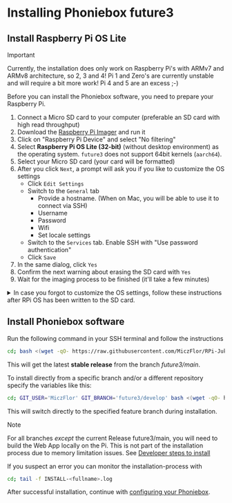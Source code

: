 # Installing Phoniebox future3

## Install Raspberry Pi OS Lite

> [!IMPORTANT]
> Currently, the installation does only work on Raspberry Pi's with ARMv7 and ARMv8 architecture, so 2, 3 and 4! Pi 1 and Zero's are currently unstable and will require a bit more work! Pi 4 and 5 are an excess ;-)

Before you can install the Phoniebox software, you need to prepare your Raspberry Pi.

1. Connect a Micro SD card to your computer (preferable an SD card with high read throughput)
2. Download the [Raspberry Pi Imager](https://www.raspberrypi.com/software/) and run it
3. Click on "Raspberry Pi Device" and select "No filtering"
4. Select **Raspberry Pi OS Lite (32-bit)** (without desktop environment) as the operating system. `future3` does not support 64bit kernels (`aarch64`).
5. Select your Micro SD card (your card will be formatted)
6. After you click `Next`, a prompt will ask you if you like to customize the OS settings
    * Click `Edit Settings`
    * Switch to the `General` tab
        * Provide a hostname. (When on Mac, you will be able to use it to connect via SSH)
        * Username
        * Password
        * Wifi
        * Set locale settings
    * Switch to the `Services` tab. Enable SSH with "Use password authentication"
    * Click `Save`
7. In the same dialog, click `Yes`
8. Confirm the next warning about erasing the SD card with `Yes`
9. Wait for the imaging process to be finished (it'll take a few minutes)

<details>

<summary>In case you forgot to customize the OS settings, follow these instructions after RPi OS has been written to the SD card.</summary>

### Pre-boot preparation

You will need a terminal, like PuTTY for Windows or the Terminal app for Mac to proceed with the next steps.

1. Open a terminal of your choice.
2. Insert your card again if it has been ejected automatically.
3. Navigate to your SD card e.g., `cd /Volumes/boot` for Mac or `D:` for Windows.
4. Enable SSH by adding a simple file.

    ```bash
    $ touch ssh
    ```

5. Set up your Wifi connection.

    *Mac*

    ```bash
    $ nano wpa_supplicant.conf
    ```

    *Windows*

    ```bash
    D:\> notepad wpa_supplicant.conf
    ```

6. Insert the following content, update your country, Wifi credentials and save the file.

    ```
    country=DE
    ctrl_interface=DIR=/var/run/wpa_supplicant GROUP=netdev
    update_config=1

    network={
        ssid="network-name"
        psk="network-password"
    }
    ```

7. Eject your SD card and insert it into your Raspberry Pi.
8. Start your Raspberry Pi by attaching a power supply.
9. Login into your Raspberry Pi
   If `raspberrypi.local` does not work, find out your Raspberry Pi's IP address from your router.

</details>

## Install Phoniebox software

Run the following command in your SSH terminal and follow the instructions

```bash
cd; bash <(wget -qO- https://raw.githubusercontent.com/MiczFlor/RPi-Jukebox-RFID/future3/main/installation/install-jukebox.sh)
```

This will get the latest **stable release** from the branch *future3/main*.

To install directly from a specific branch and/or a different repository
specify the variables like this:

```bash
cd; GIT_USER='MiczFlor' GIT_BRANCH='future3/develop' bash <(wget -qO- https://raw.githubusercontent.com/MiczFlor/RPi-Jukebox-RFID/future3/develop/installation/install-jukebox.sh)
```

This will switch directly to the specified feature branch during installation.

> [!NOTE]
> For all branches *except* the current Release future3/main, you will need to build the Web App locally on the Pi. This is not part of the installation process due to memory limitation issues. See [Developer steps to install](../developers/development-environment.md#steps-to-install)

If you suspect an error you can monitor the installation-process with

```bash
cd; tail -f INSTALL-<fullname>.log
```

After successful installation, continue with [configuring your Phoniebox](configuration.md).
